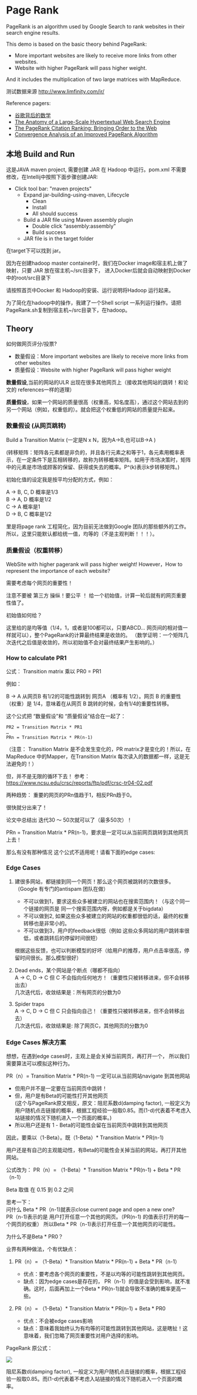 # Page Rank #

PageRank is an algorithm used by Google Search to rank websites in their search engine results.

This demo is based on the basic theory behind PageRank:

- More important websites are likely to receive more links from other websites.
- Website with higher PageRank will pass higher weight.

And it includes the multiplication of two large matrices with MapReduce.

测试数据来源
http://www.limfinity.com/ir/

Reference pagers:

- [谷歌背后的数学](https://www.changhai.org/articles/technology/misc/google_math.php)
- [The Anatomy of a Large-Scale Hypertextual Web Search Engine](http://infolab.stanford.edu/~backrub/google.html)
- [The PageRank Citation Ranking: Bringing Order to the Web](http://ilpubs.stanford.edu:8090/422/1/1999-66.pdf)
- [Convergence Analysis of an Improved PageRank Algorithm](https://projects.ncsu.edu/crsc/reports/ftp/pdf/crsc-tr04-02.pdf) 

## 本地 Build and Run ##

这是JAVA maven project, 需要创建 JAR 在 Hadoop 中运行。pom.xml 不需要修改，在Intellij中按照下面步骤创建JAR:


  * Click tool bar: "maven projects"
    * Expand jar-building-using-maven, Lifecycle
	    * Clean
		* Install
	    * All should success
    * Build a JAR file using Maven assembly plugin
		* Double click “assembly:assembly”
		* Build success
	* JAR file is in the target folder

在target下可以找到 jar。

因为在创建hadoop master container时，我们在Docker image和宿主机上做了映射，只要 JAR 放在宿主机~/src目录下，
进入Docker后就会自动映射到Docker中的root/src目录下

请按照首页中Docker 和 Hadoop的安装、运行说明将Hadoop 运行起来。

为了简化在hadoop中的操作，我建了一个Shell script 一系列运行操作。请把PageRank.sh复制到宿主机~/src目录下，在hadoop。


## Theory ##
如何做网页评分/投票?

* 数量假设：More important websites are likely to receive more links from other websites
* 质量假设：Website with higher PageRank will pass higher weight

<b>数量假设</b>,当前的网站的ULR 出现在很多其他网页上（接收其他网站的跳转！和论文的 references一样的道理）<br>

<b>质量假设</b>，如果一个网站的质量很高（权重高，知名度高），通过这个网站去到的另一个网站（例如，权重低的）。就会把这个权重低的网站的质量提升起来。


### 数量假设 (从网页跳转) ###

Build a Transition Matrix (一定是N x N，因为A->B,也可以B->A )

(转移矩阵：矩阵各元素都是非负的，并且各行元素之和等于1，各元素用概率表示，在一定条件下是互相转移的，故称为转移概率矩阵。如用于市场决策时，矩阵中的元素是市场或顾客的保留、获得或失去的概率。P^(k)表示k步转移矩阵。)

初始化值的设定我是按平均分配的方式，例如：

A -> B, C, D 概率是1/3 <br>
B -> A, D    概率是1/2 <br>
C -> A       概率是1   <br>
D -> B, C    概率是1/2 <br>

里是将page rank 工程简化，因为目前无法做到Google 团队的那些额外的工作。所以，这里只能默认都给统一值，均等的（不是主观判断！！！）。

### 质量假设（权重转移）

WebSite with higher pagerank will pass higher weight! However，How to represent the importance of each website? 

需要考虑每个网页的重要性！

注意不要被 第三方 操纵！要公平 ！ 给一个初始值，计算一轮后就有的网页重要性值了。

初始值如何给？

这里给的是均等值（1/4，1，或者是100都可以，只要ABCD… 网页间的相对值一样就可以），整个PageRank的计算最终结果是收敛的。
（数学证明：一个矩阵几次迭代之后值是收敛的，所以初始值不会对最终结果产生影响的。）


### How to calculate PR1 ###

公式： Transition matrix 乘以 PR0 = PR1

例如：

B -> A 从网页B 有1/2的可能性跳转到 网页A （概率有 1/2）。网页 B 的重要性（权重）是 1/4，意味着在从网页 B 跳转的时候，会有1/4的重要性转移。

这个公式把 “数量假设”和 “质量假设”结合在一起了：

    PR2 = Transition Matrix * PR1
    …
    PRn = Transition Matrix * PR(n-1)

（注意： Transition Matrix 是不会发生变化的，PR matrix才是变化的！所以，在MapReduce 中的Mapper，在Transition Matrix 
每次读入的数据都一样，这是无法避免的！）

但，并不是无限的循环下去！
参考：https://www.ncsu.edu/crsc/reports/ftp/pdf/crsc-tr04-02.pdf

两种趋势：
重要的网页的PRn值趋于1，相反PRn趋于0。

很快就分出来了！

论文中总结出 迭代30 ～ 50次就可以了（最多50次）！


PRn = Transition Matrix * PR(n-1)，要求是一定可以从当前网页跳转到其他网页上去！

那么有没有那种情况 这个公式不适用呢！请看下面的edge cases:


### Edge Cases ###

1. 建很多网站，都链接到同一个网页！那么这个网页被跳转的次数很多。（Google 有专门的antispam 团队在做）

    * 不可以做到1，要求这些众多被建立的网站也在搜索范围内！（与这个同一个链接的网页是 同一个搜索范围内呀，例如都是关于bigdata）
    * 不可以做到2, 如果这些众多被建立的网站的权重都很低的话，最终的权重转移也是非常小的。
	* 不可以做到3，用户的feedback很低（例如 这些众多网站的用户跳转率很低，或者跳转后的停留时间很短）
	
    根据这些反馈，也可以判断模型的好坏（给用户的推荐，用户点击率很高，停留时间很长。那么模型很好）
	
2. Dead ends，某个网站是个断点（哪都不指向）<br>
    A -> C, D -> C 但 C 不会指向任何地方！（重要性只被转移进来，但不会转移出去）<br>
    几次迭代后，收敛结果是：所有网页的分数为0
    
3. Spider traps <br>
   A -> C, D -> C 但 C 只会指向自己！（重要性只被转移进来，但不会转移出去）<br>
   几次迭代后，收敛结果是: 除了网页C，其他网页的分数为0


### Edge Cases 解决方案 ###

想想，在遇到edge cases时，主观上是会关掉当前网页，再打开一个， 所以我们需要算法可以模拟这种行为。

PR（n）= Transition Matrix * PR(n-1) 一定可以从当前网站navigate 到其他网站

* 但用户并不是一定要在当前网页中跳转！ 
* 但，用户是有Beta的可能性打开其他网页<br>
  (这个与PageRank原文相反，原文：阻尼系数d(damping factor), 一般定义为用户随机点击链接的概率，根据工程经验一般取0.85。而(1-d)代表着不考虑入站链接的情况下随机进入一个页面的概率。)
* 所以用户还是有 1 - Beta的可能性会留在当前网页中跳转到其他网页

因此，要乘以（1-Beta）。既（1-Beta）* Transition Matrix * PR(n-1)

用户还是有自己的主观能动性，有Beta的可能性会关掉当前的网站，再打开其他网站。

公式改为：
PR（n）= （1-Beta）* Transition Matrix * PR(n-1) + Beta * PR（n-1）

Beta 取值 在  0.15 到 0.2 之间

思考一下：   
问什么 Beta * PR（n-1)就表示close current page and open a new one? <br>
PR（n-1)表示的是 用户打开任意一个其他的网页。（PR(n-1) 的值表示打开的每一个网页的权重）
所以Beta * PR（n-1)表示打开任意一个其他网页的可能性。

为什么不是Beta * PR0？

业界有两种做法，个有优缺点：<br>
1. PR（n）= （1-Beta）* Transition Matrix * PR(n-1) + Beta * PR（n-1）
   * 优点：要考虑各个网页的重要性，不是以均等的可能性跳转到其他网页。
   * 缺点：因为edge cases是存在的， PR（n-1）的值是会受到影响，就不准确。这时，后面再加上一个Beta * PR(n-1)就会导致不准确的概率更高一些。
	
2. PR（n）= （1-Beta）* Transition Matrix * PR(n-1) + Beta * PR0 <br>
   * 优点：不会被edge cases影响
   * 缺点：意味着我始终认为有均等的可能性跳转到其他网站，这是瞎扯！这意味着，我们忽略了网页重要性对用户选择的影响。


PageRank 原公式：

![](pagerank.png)

阻尼系数d(damping factor), 一般定义为用户随机点击链接的概率，根据工程经验一般取0.85。而(1-d)代表着不考虑入站链接的情况下随机进入一个页面的概率。












